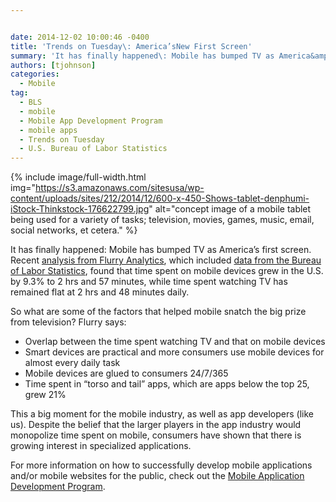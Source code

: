 ```yaml
---


date: 2014-12-02 10:00:46 -0400
title: 'Trends on Tuesday\: America’sNew First Screen'
summary: 'It has finally happened\: Mobile has bumped TV as America&amp;#8217;s first screen. Recent analysis from Flurry Analytics,&nbsp;which included data from the Bureau of Labor Statistics,&nbsp;found that time spent on mobile devices grew in the U.S. by 9.3% to 2 hrs and 57 minutes, while time spent watching&nbsp;TV has remained flat at 2 hrs and 48'
authors: [tjohnson]
categories:
  - Mobile
tag:
  - BLS
  - mobile
  - Mobile App Development Program
  - mobile apps
  - Trends on Tuesday
  - U.S. Bureau of Labor Statistics
---
```



{% include image/full-width.html img="https://s3.amazonaws.com/sitesusa/wp-content/uploads/sites/212/2014/12/600-x-450-Shows-tablet-denphumi-iStock-Thinkstock-176622799.jpg" alt="concept image of a mobile tablet being used for a variety of tasks; television, movies, games, music, email, social networks, et cetera." %} 

It has finally happened: Mobile has bumped TV as America&#8217;s first screen. Recent [analysis from Flurry Analytics](http://www.flurry.com/blog/flurry-insights/mobile-television-we-interrupt-broadcast-again#.VHyqPofinAi), which included [data from the Bureau of Labor Statistics](http://www.bls.gov/TUS/CHARTS/LEISURE.HTM), found that time spent on mobile devices grew in the U.S. by 9.3% to 2 hrs and 57 minutes, while time spent watching TV has remained flat at 2 hrs and 48 minutes daily.

So what are some of the factors that helped mobile snatch the big prize from television? Flurry says:

  * Overlap between the time spent watching TV and that on mobile devices
  * Smart devices are practical and more consumers use mobile devices for almost every daily task
  * Mobile devices are glued to consumers 24/7/365
  * Time spent in “torso and tail” apps, which are apps below the top 25, grew 21%

This a big moment for the mobile industry, as well as app developers (like us). Despite the belief that the larger players in the app industry would monopolize time spent on mobile, consumers have shown that there is growing interest in specialized applications.

For more information on how to successfully develop mobile applications and/or mobile websites for the public, check out the [Mobile Application Development Program](https://www.WHATEVER/resources/mobile-application-development-program/ "Mobile Application Development Program").